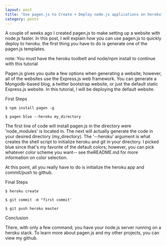 ```yaml
---
layout: post
title: "Use pagen.js to Create + Deploy node.js applications on heroku"
category: posts
---
```


A couple of weeks ago I created pagen.js to make setting up a website with node.js faster. In this post, I will explain how you can use pagen.js to quickly deploy to heroku. the first thing you have to do is generate one of the pagen.js templates.

note: You must have the heroku toolbelt and node/npm install to continue with this tutorial

Pagen.js gives you quite a few options when generating a website; however, all of the websites use the Express.js web framework. You can generate a Mongodb-based blog, a twitter bootstrap website, or just the default static Express.js website. In this tutorial, I will be deploying the default website.


First Steps

	$ npm install pagen -g

	$ pagen blue --heroku my_directory

The first line of code will install pagen.js in the directory were 'node_modules' is located in. The next will actually generate the code in your desired directory (my_directory). The '--heroku' argument is what creates the shell script to initialize heroku and git in your directory. I picked blue since that's my favorite of the default colors; however, you can pick whatever color scheme you want-- see theREADME.md for more information on color selection.

At this point, all you really have to do is initialize the heroku app and commit/push to github.

Final Steps

	$ heroku create

	$ git commit -m "first commit'

	$ git push heroku master

Conclusion

There, with only a few command, you have your node.js server running on a heroku stack.
To learn more about pagen.js and my other projects, you can view my github.

